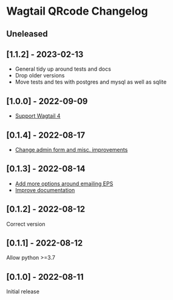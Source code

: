 # Wagtail QRcode Changelog

## Uneleased

## [1.1.2] - 2023-02-13

- General tidy up around tests and docs
- Drop older versions
- Move tests and tes with postgres and mysql as well as sqlite

## [1.0.0] - 2022-09-09

- [Support Wagtail 4](https://github.com/nickmoreton/wagtail-qrcode/pull/24)

## [0.1.4] - 2022-08-17

- [Change admin form and misc. improvements](https://github.com/nickmoreton/wagtail-qrcode/pull/23)

## [0.1.3] - 2022-08-14

- [Add more options around emailing EPS](https://github.com/nickmoreton/wagtail-qrcode/pull/19)
- [Improve documentation](https://github.com/nickmoreton/wagtail-qrcode/pull/18)

## [0.1.2] - 2022-08-12

Correct version

## [0.1.1] - 2022-08-12

Allow python >=3.7

## [0.1.0] - 2022-08-11

Initial release

